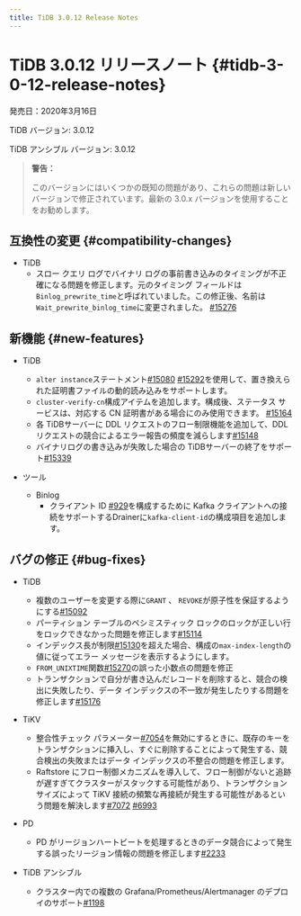 ```yaml
---
title: TiDB 3.0.12 Release Notes
---
```


# TiDB 3.0.12 リリースノート {#tidb-3-0-12-release-notes}

発売日：2020年3月16日

TiDB バージョン: 3.0.12

TiDB アンシブル バージョン: 3.0.12

> **警告：**
>
> このバージョンにはいくつかの既知の問題があり、これらの問題は新しいバージョンで修正されています。最新の 3.0.x バージョンを使用することをお勧めします。

## 互換性の変更 {#compatibility-changes}

-   TiDB
    -   スロー クエリ ログでバイナリ ログの事前書き込みのタイミングが不正確になる問題を修正します。元のタイミング フィールドは`Binlog_prewrite_time`と呼ばれていました。この修正後、名前は`Wait_prewrite_binlog_time`に変更されました。 [#15276](https://github.com/pingcap/tidb/pull/15276)

## 新機能 {#new-features}

-   TiDB
    -   `alter instance`ステートメント[#15080](https://github.com/pingcap/tidb/pull/15080) [#15292](https://github.com/pingcap/tidb/pull/15292)を使用して、置き換えられた証明書ファイルの動的読み込みをサポートします。
    -   `cluster-verify-cn`構成アイテムを追加します。構成後、ステータス サービスは、対応する CN 証明書がある場合にのみ使用できます。 [#15164](https://github.com/pingcap/tidb/pull/15164)
    -   各 TiDBサーバーに DDL リクエストのフロー制限機能を追加して、DDL リクエストの競合によるエラー報告の頻度を減らします[#15148](https://github.com/pingcap/tidb/pull/15148)
    -   バイナリログの書き込みが失敗した場合の TiDBサーバーの終了をサポート[#15339](https://github.com/pingcap/tidb/pull/15339)

-   ツール
    -   Binlog
        -   クライアント ID [#929](https://github.com/pingcap/tidb-binlog/pull/929)を構成するために Kafka クライアントへの接続をサポートするDrainerに`kafka-client-id`の構成項目を追加します。

## バグの修正 {#bug-fixes}

-   TiDB
    -   複数のユーザーを変更する際に`GRANT` 、 `REVOKE`が原子性を保証するようにする[#15092](https://github.com/pingcap/tidb/pull/15092)
    -   パーティション テーブルのペシミスティック ロックのロックが正しい行をロックできなかった問題を修正します[#15114](https://github.com/pingcap/tidb/pull/15114)
    -   インデックス長が制限[#15130](https://github.com/pingcap/tidb/pull/15130)を超えた場合、構成の`max-index-length`の値に従ってエラー メッセージを表示するようにします。
    -   `FROM_UNIXTIME`関数[#15270](https://github.com/pingcap/tidb/pull/15270)の誤った小数点の問題を修正
    -   トランザクションで自分が書き込んだレコードを削除すると、競合の検出に失敗したり、データ インデックスの不一致が発生したりする問題を修正します[#15176](https://github.com/pingcap/tidb/pull/15176)

-   TiKV
    -   整合性チェック パラメーター[#7054](https://github.com/tikv/tikv/pull/7054)を無効にするときに、既存のキーをトランザクションに挿入し、すぐに削除することによって発生する、競合検出の失敗またはデータ インデックスの不整合の問題を修正します。
    -   Raftstore にフロー制御メカニズムを導入して、フロー制御がないと追跡が遅すぎてクラスターがスタックする可能性があり、トランザクション サイズによって TiKV 接続の頻繁な再接続が発生する可能性があるという問題を解決します[#7072](https://github.com/tikv/tikv/pull/7072) [#6993](https://github.com/tikv/tikv/pull/6993)

-   PD
    -   PD がリージョンハートビートを処理するときのデータ競合によって発生する誤ったリージョン情報の問題を修正します[#2233](https://github.com/pingcap/pd/pull/2233)

-   TiDB アンシブル
    -   クラスター内での複数の Grafana/Prometheus/Alertmanager のデプロイのサポート[#1198](https://github.com/pingcap/tidb-ansible/pull/1198)
